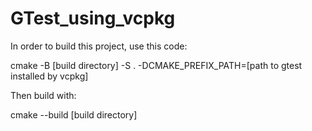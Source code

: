 # GTest_using_vcpkg

In order to build this project, use this code:

cmake -B [build directory] -S . -DCMAKE_PREFIX_PATH=[path to gtest installed by vcpkg]

Then build with:

cmake --build [build directory]
